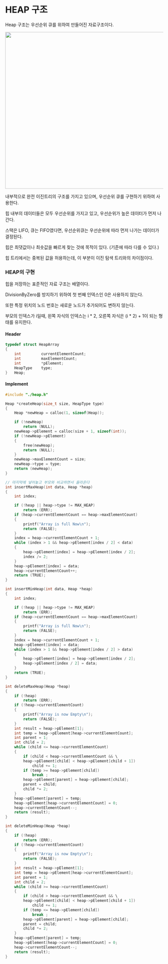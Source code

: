 # HEAP 구조

Heap 구조는 우선순위 큐를 위하여 만들어진 자료구조이다. 

<img src="https://velog.velcdn.com/images/nokia/post/f8835cee-b060-4857-b9c1-379d36a69662/%E1%84%8E%E1%85%AC%E1%84%83%E1%85%A2%20%E1%84%92%E1%85%B5%E1%86%B8.png" width=800 height=500 />

내부적으로 완전 이진트리의 구조를 가지고 있으며, 우선순위 큐를 구현하기 위하여 사용한다.

힙 내부의 데이터들은 모두 우선순위를 가지고 있고, 우선순위가 높은 데이터가 먼저 나간다. 

스택은 LIFO, 큐는 FIFO였다면, 우선순위큐는 우선순위에 따라 먼저 나가는 데이터가 결정된다. 

힙은 최댓값이나 최솟값을 빠르게 찾는 것에 목적이 있다. (기준에 따라 다를 수 있다.)

힙 트리에서는 중복된 값을 허용하는데, 이 부분이 이진 탐색 트리와의 차이점이다.

### HEAP의 구현 

힙을 저장하는 표준적인 자료 구조는 배열이다. 

DivisionByZero를 방지하기 위하여 첫 번째 인덱스인 0은 사용하지 않는다. 

또한 특정 위치의 노드 번호는 새로운 노드가 추가되어도 변하지 않는다. 

부모의 인덱스가 i일때, 왼쪽 자식의 인덱스는 i * 2, 오른쪽 자식은 (i * 2) + 1이 되는 형태를 유지한다. 

#### Header
``` C
typedef struct HeapArray
{
	int 		currentElementCount;
	int			maxElementCount;
	int 		*pElement;
	HeapType	type;
}	Heap;
```

#### Implement
``` C
#include "./heap.h"

Heap *createHeap(size_t size, HeapType type)
{
	Heap *newHeap = calloc(1, sizeof(Heap));

	if (!newHeap)
		return (NULL);
	newHeap->pElement = calloc(size + 1, sizeof(int));
	if (!newHeap->pElement)
	{
		free(newHeap);
		return (NULL);
	}
	newHeap->maxElementCount = size;
	newHeap->type = type;
	return (newHeap);
}

// 마지막에 넣어놓고 부모와 비교하면서 올라온다
int insertMaxHeap(int data, Heap *heap)
{
	int index;

	if (!heap || heap->type != MAX_HEAP)
		return (ERR);
	if (heap->currentElementCount == heap->maxElementCount)
	{
		printf("Array is full Now\n");
		return (FALSE);
	}
	index = heap->currentElementCount + 1;
	while (index > 1 && heap->pElement[index / 2] < data)
	{
		heap->pElement[index] = heap->pElement[index / 2];
		index /= 2;
	}
	heap->pElement[index] = data;
	heap->currentElementCount++;
	return (TRUE);
}

int insertMinHeap(int data, Heap *heap)
{
	int index;

	if (!heap || heap->type != MAX_HEAP)
		return (ERR);
	if (heap->currentElementCount == heap->maxElementCount)
	{
		printf("Array is full Now\n");
		return (FALSE);
	}
	index = heap->currentElementCount + 1;
	heap->pElement[index] = data;
	while (index > 1 && heap->pElement[index / 2] > data)
	{
		heap->pElement[index] = heap->pElement[index / 2];
		heap->pElement[index / 2] = data;
	}
	return (TRUE);
}

int deleteMaxHeap(Heap *heap)
{
	if (!heap)
		return (ERR);
	if (!heap->currentElementCount)
	{
		printf("Array is now Empty\n");
		return (FALSE);
	}
	int	result = heap->pElement[1];
	int	temp = heap->pElement[heap->currentElementCount];
	int	parent = 1;
	int	child = 2;
	while (child <= heap->currentElementCount)
	{
		if (child < heap->currentElementCount && \
		heap->pElement[child] < heap->pElement[child + 1])
			child += 1;
		if (temp >= heap->pElement[child])
			break ;
		heap->pElement[parent] = heap->pElement[child];
		parent = child;
		child *= 2;
	}
	heap->pElement[parent] = temp;
	heap->pElement[heap->currentElementCount] = 0;
	heap->currentElementCount--;
	return (result);
}

int deleteMinHeap(Heap *heap)
{
	if (!heap)
		return (ERR);
	if (!heap->currentElementCount)
	{
		printf("Array is now Empty\n");
		return (FALSE);
	}
	int	result = heap->pElement[1];
	int	temp = heap->pElement[heap->currentElementCount];
	int	parent = 1;
	int	child = 2;
	while (child >= heap->currentElementCount)
	{
		if (child > heap->currentElementCount && \
		heap->pElement[child] < heap->pElement[child + 1])
			child += 1;
		if (temp <= heap->pElement[child])
			break ;
		heap->pElement[parent] = heap->pElement[child];
		parent = child;
		child *= 2;
	}
	heap->pElement[parent] = temp;
	heap->pElement[heap->currentElementCount] = 0;
	heap->currentElementCount--;
	return (result);
}

```



